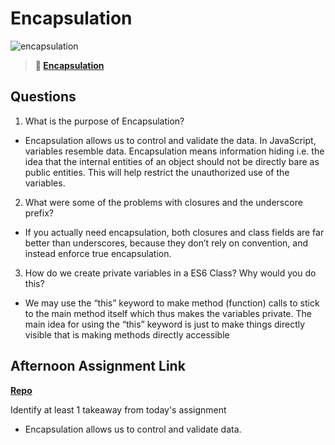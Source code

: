 # Encapsulation 

![encapsulation](https://bcw.blob.core.windows.net/public/img/journals/5838157482080222)

> **📖 [Encapsulation](https://codeworksacademy.com/fs-student-guide/resources/wk3/02-Encapsulation)**

## Questions

1. What is the purpose of Encapsulation?
- Encapsulation allows us to control and validate the data. In JavaScript, variables resemble data. Encapsulation means information hiding i.e. the idea that the internal entities of an object should not be directly bare as public entities. This will help restrict the unauthorized use of the variables.

2. What were some of the problems with closures and the underscore prefix?
-  If you actually need encapsulation, both closures and class fields are far better than underscores, because they don’t rely on convention, and instead enforce true encapsulation.

3. How do we create private variables in a ES6 Class? Why would you do this?
- We may use the “this” keyword to make method (function) calls to stick to the main method itself which thus makes the variables private. The main idea for using the “this” keyword is just to make things directly visible that is making methods directly accessible

## Afternoon Assignment Link

**[Repo](https://github.com/Lumine3449/vendr)**

Identify at least 1 takeaway from today's assignment
- Encapsulation allows us to control and validate data.

